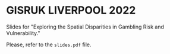 # GISRUK LIVERPOOL 2022

Slides for "Exploring the Spatial Disparities in Gambling Risk and Vulnerability."

Please, refer to the `slides.pdf` file.
